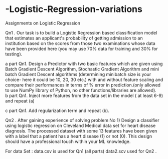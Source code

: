 # -Logistic-Regression-variations

Assignments on Logistic Regression


Qn1 . Our task is to build a Logistic Regression based classification model that estimates an applicant's probability of getting admission to an institution based on the scores from those two examinations whose data have been provided here (you may use 70% data for training and 30% for testing). 

a part Qn1. 
Design a Predictor with two basic features which are given using Batch Gradient Descent Algorithm, Stochastic Gradient Algorithm and mini batch Gradient Descent algorithms (determining minibatch size is your choice- here it could be 10, 20, 30 etc.) with and without feature scaling and compare their performances in terms of % error in prediction.(only allowed to use NumPy library of Python, no other functions/libraries are allowed).   
b part Qn1. 
Inject more features from the data set in the model ( at least 6-9) and repeat (a)  

c part Qn1. 
Add regularization term and repeat (b). 


Qn2 . 
After gaining experience of solving problem No 1) Design a classifier using logistic regression on Cleveland Medical data set for heart disease diagnosis. The processed dataset with some 13 features have been given with a label that a patient has a heart disease (1) or not (0). This design should have a professional touch within your ML knowledge.

For data Set : 
data.csv is used  for Qn1 (all parts)
data2.scv used for Qn2 . 


